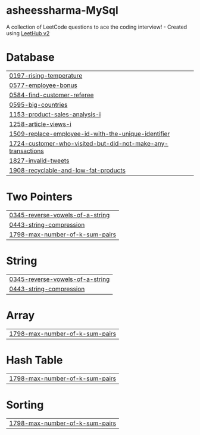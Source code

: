 # asheessharma-MySql
A collection of LeetCode questions to ace the coding interview! - Created using [LeetHub v2](https://github.com/arunbhardwaj/LeetHub-2.0)


# Database
|  |
| ------- |
| [0197-rising-temperature](https://github.com/asheessharma/asheessharma-MySql/tree/master/0197-rising-temperature) |
| [0577-employee-bonus](https://github.com/asheessharma/asheessharma-MySql/tree/master/0577-employee-bonus) |
| [0584-find-customer-referee](https://github.com/asheessharma/asheessharma-MySql/tree/master/0584-find-customer-referee) |
| [0595-big-countries](https://github.com/asheessharma/asheessharma-MySql/tree/master/0595-big-countries) |
| [1153-product-sales-analysis-i](https://github.com/asheessharma/asheessharma-MySql/tree/master/1153-product-sales-analysis-i) |
| [1258-article-views-i](https://github.com/asheessharma/asheessharma-MySql/tree/master/1258-article-views-i) |
| [1509-replace-employee-id-with-the-unique-identifier](https://github.com/asheessharma/asheessharma-MySql/tree/master/1509-replace-employee-id-with-the-unique-identifier) |
| [1724-customer-who-visited-but-did-not-make-any-transactions](https://github.com/asheessharma/asheessharma-MySql/tree/master/1724-customer-who-visited-but-did-not-make-any-transactions) |
| [1827-invalid-tweets](https://github.com/asheessharma/asheessharma-MySql/tree/master/1827-invalid-tweets) |
| [1908-recyclable-and-low-fat-products](https://github.com/asheessharma/asheessharma-MySql/tree/master/1908-recyclable-and-low-fat-products) |
# Two Pointers
|  |
| ------- |
| [0345-reverse-vowels-of-a-string](https://github.com/asheessharma/asheessharma-MySql/tree/master/0345-reverse-vowels-of-a-string) |
| [0443-string-compression](https://github.com/asheessharma/asheessharma-MySql/tree/master/0443-string-compression) |
| [1798-max-number-of-k-sum-pairs](https://github.com/asheessharma/asheessharma-MySql/tree/master/1798-max-number-of-k-sum-pairs) |
# String
|  |
| ------- |
| [0345-reverse-vowels-of-a-string](https://github.com/asheessharma/asheessharma-MySql/tree/master/0345-reverse-vowels-of-a-string) |
| [0443-string-compression](https://github.com/asheessharma/asheessharma-MySql/tree/master/0443-string-compression) |
# Array
|  |
| ------- |
| [1798-max-number-of-k-sum-pairs](https://github.com/asheessharma/asheessharma-MySql/tree/master/1798-max-number-of-k-sum-pairs) |
# Hash Table
|  |
| ------- |
| [1798-max-number-of-k-sum-pairs](https://github.com/asheessharma/asheessharma-MySql/tree/master/1798-max-number-of-k-sum-pairs) |
# Sorting
|  |
| ------- |
| [1798-max-number-of-k-sum-pairs](https://github.com/asheessharma/asheessharma-MySql/tree/master/1798-max-number-of-k-sum-pairs) |